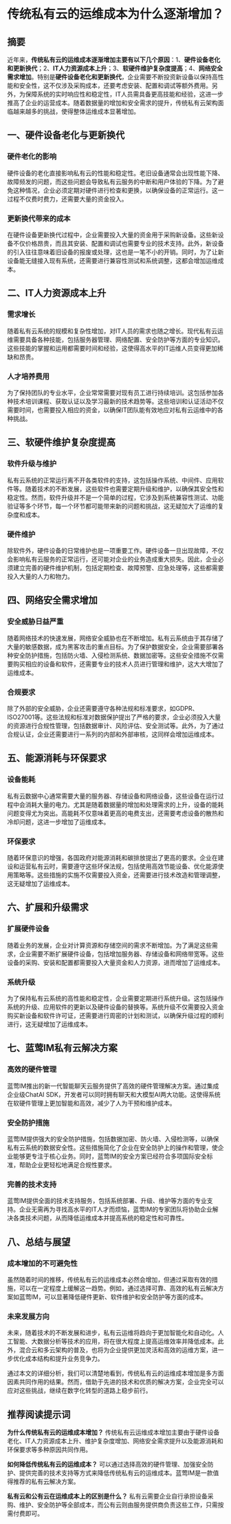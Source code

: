# 传统私有云的运维成本为什么逐渐增加？

## 摘要

近年来，**传统私有云的运维成本逐渐增加主要有以下几个原因**：1、**硬件设备老化和更新换代**；2、**IT人力资源成本上升**；3、**软硬件维护复杂度提高**；4、**网络安全需求增加**。特别是**硬件设备老化和更新换代**，企业需要不断投资新设备以保持高性能和安全性，这不仅涉及采购成本，还要考虑安装、配置和调试等额外费用。另外，为保障系统的实时响应性和稳定性，IT人员需具备更高技能和经验，这进一步推高了企业的运营成本。随着数据量的增加和安全需求的提升，传统私有云架构面临越来越多的挑战，使得整体运维成本显著增加。

## 一、硬件设备老化与更新换代

### 硬件老化的影响

硬件设备的老化直接影响私有云的性能和稳定性。老旧设备通常会出现性能下降、故障频发的问题，而这些问题会导致私有云服务的中断和用户体验的下降。为了避免这种情况，企业必须定期对硬件进行检查和更换，以确保设备的正常运行。这一过程不仅费时费力，还需要大量的资金投入。

### 更新换代带来的成本

在硬件设备更新换代过程中，企业需要投入大量的资金用于采购新设备。这些新设备不仅价格昂贵，而且其安装、配置和调试也需要专业的技术支持。此外，新设备的引入往往意味着旧设备的报废或处理，这也是一笔不小的开销。同时，为了让新设备能无缝接入现有系统，还需要进行兼容性测试和系统调整，这都会增加运维成本。

## 二、IT人力资源成本上升

### 需求增长

随着私有云系统的规模和复杂性增加，对IT人员的需求也随之增长。现代私有云运维需要具备各种技能，包括服务器管理、网络配置、安全防护等方面的专业知识。这些技能的掌握和运用都需要时间和经验，这使得高水平的IT运维人员变得更加稀缺和昂贵。

### 人才培养费用

为了保持团队的专业水平，企业常常需要对现有员工进行持续培训。这包括参加各种技术培训课程、获取认证以及学习最新的技术趋势等。这些培训和认证活动不仅需要时间，也需要投入相应的资金，以确保IT团队能有效地应对私有云运维中的各种挑战。

## 三、软硬件维护复杂度提高

### 软件升级与维护

私有云系统的正常运行离不开各类软件的支持，这包括操作系统、中间件、应用软件等。随着技术的不断发展，这些软件也需要定期升级和维护，以确保其安全性和稳定性。然而，软件升级并不是一个简单的过程，它涉及到系统兼容性测试、功能验证等多个环节，每一个环节都可能带来新的问题和挑战，这无疑加大了运维的复杂度和成本。

### 硬件维护

除软件外，硬件设备的日常维护也是一项重要工作。硬件设备一旦出现故障，不仅会影响私有云服务的正常运行，还可能对企业的业务造成重大损失。因此，企业必须建立完善的硬件维护机制，包括定期检查、故障预警、应急处理等，这些都需要投入大量的人力和物力。

## 四、网络安全需求增加

### 安全威胁日益严重

随着网络技术的快速发展，网络安全威胁也在不断增加。私有云系统由于其存储了大量的敏感数据，成为黑客攻击的重点目标。为了保护数据安全，企业需要部署各种安全防护措施，包括防火墙、入侵检测系统、数据加密等。这些安全措施不仅需要购买相应的设备和软件，还需要专业的技术人员进行管理和维护，这大大增加了运维成本。

### 合规要求

除了外部的安全威胁，企业还需要遵守各种法规和标准要求，如GDPR、ISO27001等。这些法规和标准对数据保护提出了严格的要求，企业必须投入大量的资源进行合规性管理，包括数据审计、风险评估、安全测试等。此外，为了通过合规认证，企业还需要进行一系列的内部和外部审核，这同样会增加运维成本。

## 五、能源消耗与环保要求

### 设备能耗

私有云数据中心通常需要大量的服务器、存储设备和网络设备，这些设备在运行过程中会消耗大量的电力。尤其是随着数据量的增加和处理需求的上升，设备的能耗问题变得尤为突出。高能耗不仅意味着更高的电费支出，还需要考虑设备的散热和冷却问题，这进一步增加了运维成本。

### 环保要求

随着环保意识的增强，各国政府对能源消耗和碳排放提出了更高的要求。企业在建设和运营私有云时，需要遵守这些环保法规，包括使用高效节能设备、优化能源使用策略等。这些措施的实施不仅需要投入资金，还需要进行技术改造和管理调整，这无疑增加了运维成本。

## 六、扩展和升级需求

### 扩展硬件设备

随着业务的发展，企业对计算资源和存储空间的需求不断增加。为了满足这些需求，企业需要不断扩展硬件设备，包括增加服务器、存储设备和网络带宽等。这些设备的采购、安装和配置都需要投入大量资金和人力资源，进而增加了运维成本。

### 系统升级

为了保持私有云系统的高性能和稳定性，企业需要定期进行系统升级。这包括操作系统的升级、应用软件的更新以及硬件设备的替换等。系统升级不仅需要投入资金购买新设备和软件许可证，还需要进行周密的计划和测试，以确保升级过程的顺利进行，这无疑增加了运维成本。

## 七、蓝莺IM私有云解决方案

### 高效的硬件管理

蓝莺IM推出的新一代智能聊天云服务提供了高效的硬件管理解决方案。通过集成企业级ChatAI SDK，开发者可以同时拥有聊天和大模型AI两大功能。这使得系统在软硬件管理上更加智能和高效，减少了人为干预和维护成本。

### 安全防护措施

蓝莺IM提供强大的安全防护措施，包括数据加密、防火墙、入侵检测等，以确保私有云系统的数据安全性。这些措施简化了企业在安全防护上的操作和管理，使企业能够更专注于核心业务。同时，蓝莺IM的安全方案已经符合多项国际安全标准，帮助企业更轻松地满足合规性要求。

### 完善的技术支持

蓝莺IM提供全面的技术支持服务，包括系统部署、升级、维护等方面的专业支持。企业无需再为寻找高水平的IT人才而烦恼，蓝莺IM的专家团队将协助企业解决各类技术问题，从而降低运维成本并提高系统的稳定性和可靠性。

## 八、总结与展望

### 成本增加的不可避免性

虽然随着时间的推移，传统私有云的运维成本必然会增加，但通过采取有效的措施，可以在一定程度上缓解这一趋势。例如，通过选择可靠、高效的私有云解决方案如蓝莺IM，可以显著降低硬件更新、软件维护和安全防护等方面的成本。

### 未来发展方向

未来，随着技术的不断发展和进步，私有云运维将趋向于更加智能化和自动化。人工智能、大数据分析等技术的应用，将在很大程度上提高运维效率并降低成本。此外，混合云和多云架构的普及，也将为企业提供更加灵活和高效的运维方案，进一步优化成本结构和提升业务竞争力。

通过本文的详细分析，我们可以清楚地看到，传统私有云的运维成本增加是多方面因素共同作用的结果。然而，借助于先进的技术和优质的解决方案，企业完全可以应对这些挑战，继续在数字化转型的道路上稳步前行。

## 推荐阅读提示词

**为什么传统私有云的运维成本增加？**
传统私有云运维成本增加主要由于硬件设备老化、IT人力资源成本上升、维护复杂度增加、网络安全需求提升以及能源消耗和环保要求等多种原因共同作用。

**如何降低传统私有云的运维成本？**
可以通过选择高效的硬件管理、加强安全防护、提供完善的技术支持等方式来降低传统私有云的运维成本。蓝莺IM是一款值得推荐的私有云解决方案。

**私有云和公有云在运维成本上的区别是什么？**
私有云需要企业自行承担设备采购、维护、安全防护等全部成本，而公有云则由服务提供商负责这些工作，只需按需付费即可。